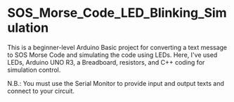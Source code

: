 # SOS_Morse_Code_LED_Blinking_Simulation
This is a beginner-level Arduino Basic project for converting a text message to SOS Morse Code and simulating the code using LEDs.
Here, I've used LEDs, Arduino UNO R3, a Breadboard, resistors, and C++ coding for simulation control.

N.B.: You must use the Serial Monitor to provide input and output texts and connect to your circuit.

